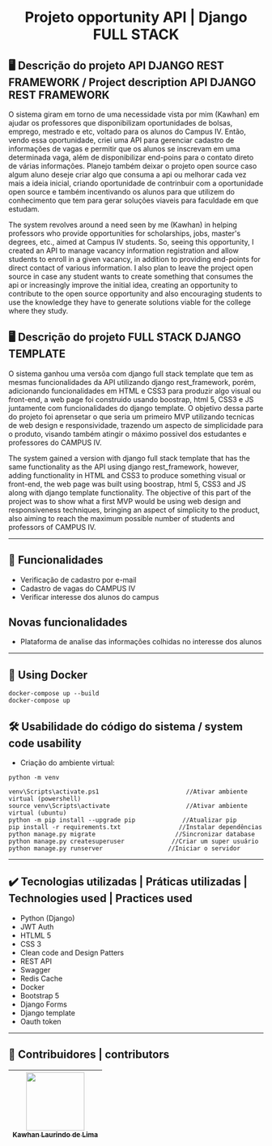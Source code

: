 <h1 align="center">Projeto opportunity API | Django FULL STACK </h1>

## 🖥️ Descrição do projeto API DJANGO REST FRAMEWORK / Project description API DJANGO REST FRAMEWORK

O sistema giram em torno de uma necessidade vista por mim (Kawhan) em ajudar os professores que disponibilizam oportunidades de bolsas, emprego, mestrado e etc, voltado para os alunos do Campus IV. Então, vendo essa oportunidade, criei uma API para gerenciar cadastro de informações de vagas e permitir que os alunos se inscrevam em uma determinada vaga, além de disponibilizar end-poins para o contato direto de várias informações. Planejo também deixar o projeto open source caso algum aluno deseje criar algo que consuma a api ou melhorar cada vez mais a ideia inicial, criando oportunidade de contrinbuir com a oportunidade open source e também incentivando os alunos para que utilizem do conhecimento que tem para gerar soluções viaveis para faculdade em que estudam.


The system revolves around a need seen by me (Kawhan) in helping professors who provide opportunities for scholarships, jobs, master's degrees, etc., aimed at Campus IV students. So, seeing this opportunity, I created an API to manage vacancy information registration and allow students to enroll in a given vacancy, in addition to providing end-points for direct contact of various information. I also plan to leave the project open source in case any student wants to create something that consumes the api or increasingly improve the initial idea, creating an opportunity to contribute to the open source opportunity and also encouraging students to use the knowledge they have to generate solutions viable for the college where they study.

## 🖥️ Descrição do projeto FULL STACK DJANGO TEMPLATE
O sistema ganhou uma versõa com django full stack template que tem as mesmas funcionalidades da API utilizando django rest_framework, porém, adicionando funcionalidades em HTML e CSS3 para produzir algo visual ou front-end, a web page foi construido usando boostrap, html 5, CSS3 e JS juntamente com funcionalidades do django template. O objetivo dessa parte do projeto foi aprensetar o que seria um primeiro MVP utilizando tecnicas de web design e responsividade, trazendo um aspecto de simplicidade para o produto, visando também atingir o máximo possivel dos estudantes e professores do CAMPUS IV.


The system gained a version with django full stack template that has the same functionality as the API using django rest_framework, however, adding functionality in HTML and CSS3 to produce something visual or front-end, the web page was built using boostrap, html 5, CSS3 and JS along with django template functionality. The objective of this part of the project was to show what a first MVP would be using web design and responsiveness techniques, bringing an aspect of simplicity to the product, also aiming to reach the maximum possible number of students and professors of CAMPUS IV.

---

## 📌 Funcionalidades
- Verificação de cadastro por e-mail
- Cadastro de vagas do CAMPUS IV
- Verificar interesse dos alunos do campus

## Novas funcionalidades
- Plataforma de analise das informações colhidas no interesse dos alunos

---
## 🚢 Using Docker
```
docker-compose up --build
docker-compose up 
```
## 🛠️ Usabilidade do código do sistema / system code usability

- Criação do ambiente virtual:
```
python -m venv 

venv\Scripts\activate.ps1                        //Ativar ambiente virtual (powershell)
source venv\Scripts\activate                     //Ativar ambiente virtual (ubuntu)
python -m pip install --upgrade pip             //Atualizar pip
pip install -r requirements.txt                //Instalar dependências
python manage.py migrate                      //Sincronizar database
python manage.py createsuperuser             //Criar um super usuário
python manage.py runserver                  //Iniciar o servidor

```
---

## ✔️ Tecnologias utilizadas | Práticas utilizadas | Technologies used | Practices used

- Python (Django)
- JWT Auth 
- HTLML 5
- CSS 3
- Clean code and Design Patters
- REST API
- Swagger
- Redis Cache 
- Docker
- Bootstrap 5
- Django Forms
- Django template
- Oauth token

---

## 🚩 Contribuidores | contributors

| [<img src="https://avatars.githubusercontent.com/u/69232156?v=4" width=115><br><sub>Kawhan Laurindo de Lima</sub>](https://github.com/Kawhan) | 
| :---: | 

